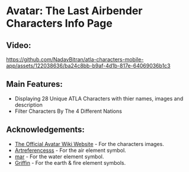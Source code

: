 # Avatar: The Last Airbender Characters Info Page

## Video:
https://github.com/NadavBitran/atla-characters-mobile-app/assets/122038636/ba24c8bb-b9af-4d1b-817e-64069036b1c3

## Main Features:
- Displaying 28 Unique ATLA Characters with thier names, images and description
- Filter Characters By The 4 Different Nations


## Acknowledgements:
- [The Official Avatar Wiki Website](https://avatar.fandom.com/wiki/Avatar_Wiki) - For the characters images.
- [Artreferencesss](https://www.pinterest.com/Artreferencesss/) - For the air element symbol.
- [mar](https://www.pinterest.com/marlyeeyee/) - For the water element symbol.
- [Griffin](https://www.pinterest.com/yuhhboidre/) - For the earth & fire element symbols.


